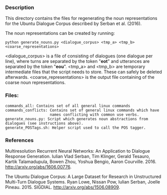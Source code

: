 ### Description

This directory contains the files for regenerating the noun representations for the Ubuntu Dialogue Corpus described by Serban et al. (2016).

The noun representations can be created by running:

    python generate_nouns.py <dialogue_corpus> <tmp_a> <tmp_b> <coarse_representations>

<dialogue_corpus> is a file of consisting of dialogues (one dialogue per line), where turns are separated by the token "__eot__" and utterances are separated by the token "__eou__".
<tmp_a> and <tmp_b> are temporary intermediate files that the script needs to store. These can safely be deleted afterwards.
<coarse_representations> is the output file containing of the coarse noun representations.



### Files:

    commands_all: Contains set of all general linux commands
    commands_conflicts: Contains set of general linux commands which have
                        names conflicting with common use verbs.
    generate_nouns.py: Script which generates noun abstractions from dialogues (see instructions above).
    generate_POSTags.sh: Helper script used to call the POS tagger.



### References

Multiresolution Recurrent Neural Networks: An Application to Dialogue Response Generation. Iulian Vlad Serban, Tim Klinger, Gerald Tesauro, Kartik Talamadupula, Bowen Zhou, Yoshua Bengio, Aaron Courville. 2016. http://arxiv.org/abs/1606.00776.

The Ubuntu Dialogue Corpus: A Large Dataset for Research in Unstructured Multi-Turn Dialogue Systems.  Ryan Lowe, Nissan Pow, Iulian Serban, Joelle Pineau. 2015. SIGDIAL. http://arxiv.org/abs/1506.08909.
